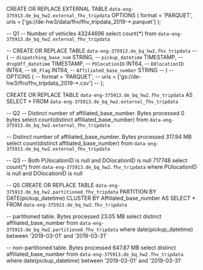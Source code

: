 CREATE OR REPLACE EXTERNAL TABLE `data-eng-375913.de_bq_hw2.external_fhv_tripdata`
OPTIONS (
  format = 'PARQUET',
  uris = ['gs://de-hw3/data/fhv/fhv_tripdata_2019-*.parquet']
);

-- Q1 
-- Number of vehicles 43244696
select count(*) from  `data-eng-375913.de_bq_hw2.external_fhv_tripdata`

-- CREATE OR REPLACE TABLE `data-eng-375913.de_bq_hw2.fhv_tripdata`
-- (
--   `dispatching_base_num` STRING,
--   `pickup_datetime` TIMESTAMP,
--   `dropOff_datetime` TIMESTAMP,
--   `PUlocationID` INT64,
--   `DOlocationID` INT64,
--   `SR_Flag` INT64,
--   `Affiliated_base_number` STRING
-- )
-- OPTIONS (
--  format = 'PARQUET',
--   uris = ['gs://de-hw3/fhv/fhv_tripdata_2019-*.csv']
-- );

CREATE OR REPLACE TABLE `data-eng-375913.de_bq_hw2.fhv_tripdata`
AS
SELECT 
    * 
FROM 
    `data-eng-375913.de_bq_hw2.external_fhv_tripdata`

-- Q2
-- Distinct number of affiliated_base_number. Bytes processed 0 bytes
select 
    count(distinct affiliated_base_number) 
from 
    `data-eng-375913.de_bq_hw2.external_fhv_tripdata`

-- Distinct number of affiliated_base_number. Bytes processed 317.94 MB
select 
    count(distinct affiliated_base_number) 
from 
    `data-eng-375913.de_bq_hw2.external_fhv_tripdata`

-- Q3
-- Both PUlocationID is null and DOlocationID is null 717748
select 
    count(*) 
from 
    `data-eng-375913.de_bq_hw2.fhv_tripdata`
where 
    PUlocationID is null 
and 
    DOlocationID is null


-- Q5
CREATE OR REPLACE TABLE `data-eng-375913.de_bq_hw2.partitioned_fhv_tripdata`
PARTITION BY
  DATE(pickup_datetime) 
CLUSTER BY Affiliated_base_number AS
SELECT 
    * 
FROM 
    `data-eng-375913.de_bq_hw2.fhv_tripdata`

-- partitioned table. Bytes processed 23.05 MB
select 
    distinct 
        affiliated_base_number 
from 
    `data-eng-375913.de_bq_hw2.partitioned_fhv_tripdata`
where 
    date(pickup_datetime) between '2019-03-01' and '2019-03-31'

-- non-partitioned table. Bytes processed 647.87 MB
select 
    distinct 
        affiliated_base_number 
from 
    `data-eng-375913.de_bq_hw2.fhv_tripdata`
where 
    date(pickup_datetime) between '2019-03-01' and '2019-03-31'
